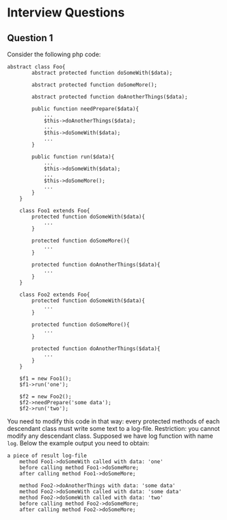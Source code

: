 # Interview Questions

## Question 1

Consider the following php code:
```
abstract class Foo{
		abstract protected function doSomeWith($data);
		
		abstract protected function doSomeMore();
		
		abstract protected function doAnotherThings($data);
		
		public function needPrepare($data){
			...
			$this->doAnotherThings($data);
			...
			$this->doSomeWith($data);
			...
		}
		
		public function run($data){
			...
			$this->doSomeWith($data);
			...
			$this->doSomeMore();
			...
		}
	}
	
	class Foo1 extends Foo{
		protected function doSomeWith($data){
			...
		}
		
		protected function doSomeMore(){
			...
		}
		
		protected function doAnotherThings($data){
			...
		}
	}
	
	class Foo2 extends Foo{
		protected function doSomeWith($data){
			...
		}
		
		protected function doSomeMore(){
			...
		}
		
		protected function doAnotherThings($data){
			...
		}
	}
	
	$f1 = new Foo1();
	$f1->run('one');
	
	$f2 = new Foo2();
	$f2->needPrepare('some data');
	$f2->run('two');
```
You need to modify this code in that way: every protected methods of each descendant class must write some text to a log-file. Restriction: you cannot modify any descendant class. Supposed we have log function with name `log`. Below the example output you need to obtain:
```
a piece of result log-file
	method Foo1->doSomeWith called with data: 'one'
	before calling method Foo1->doSomeMore;
	after calling method Foo1->doSomeMore;
	
	method Foo2->doAnotherThings with data: 'some data'
	method Foo2->doSomeWith called with data: 'some data'
	method Foo2->doSomeWith called with data: 'two'
	before calling method Foo2->doSomeMore;
	after calling method Foo2->doSomeMore;
```

